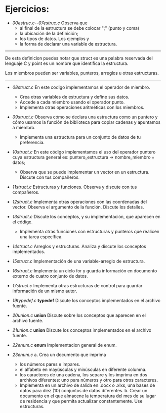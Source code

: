# Ejercicios:
- *00estruc.c*--*07estruc.c* Observa que 
	- al final de la estructura se debe colocar ";" (punto y coma) 
	- la ubicación de la definición; 
	- los tipos de datos. Los ejemplos y 
	- la forma de declarar una variable de estructura.
___
De esta definicion puedes notar que struct es una palabra reservada 
del lenguaje C y point es un nombre que identifica la estructura.

Los miembros pueden ser variables, punteros, arreglos u otras 
estructuras.
___

- *08struct.c* En este codigo implementamos el operador de miembro. 
	- Crea otras variables de estructura y define sus datos.
	- Accede a cada miembro usando el operador punto.
	- Implementa otras operaciones aritméticas con los miembros.

- *09struct.c* Observa cómo se declara una estructura como un puntero y 
	cómo usamos la función de biblioteca para copiar cadenas y 
	apuntamos a miembro.
	- Implementa una estructura para un conjunto de datos de tu preferencia.

- *10struct.c* En este código implementamos el uso del 
	operador puntero cuya estructura general es:
	puntero_estructura -> nombre_miembro = datos;
	- Observa que se puede implementar un vector en un estructura. Discute con tus compañeros.
- *11struct.c* Estructuras y funciones. Observa y discute con tus compañeros.

- *12struct.c* Implementa otras operaciones con las coordenadas del vector.
	Observa el argumento de la función. Discute los detalles.

- *13struct.c* Discute los conceptos, y su implementación, que aparecen en el 
	código. 
	- Implementa otras funciones con estructuras y punteros que realicen una 
	tarea específica.

- *14struct.c* Arreglos y estructuras. Analiza y discute los conceptos implementados.

- *15struct.c* Implementación de una variable-arreglo de estructura.

- *16struct.c* Implementa un ciclo for y guarda información en documento externo de 
	cuatro conjunto de datos.

- *17struct.c* Implementa otras estructuras de control para guardar información de un mismo autor.

- *19typedef.c* **typedef** Discute los conceptos implementados en el archivo fuente.

- *20union.c* **union** Discute sobre los conceptos que aparecen en el archivo fuente.

- *21union.c* **union** Discute los conceptos implementados en el archivo fuente.

- *22enum.c* **enum** Implementacion general de enum.

- *23enum.c* 
	a. Crea un documento que imprima 
	- los números pares e impares.
	- el alfabeto en mayúsculas y minúsculas en diferente columna.
	- los caracteres de una cadena, los separe y los imprima en dos archivos 
	diferentes: uno para números y otro para otros caracteres.
	- Implementa en un archivo de salida en .docx o .xlxs, 
	una bases de datos para diez (10) conjuntos de datos diferentes. 
	b. Crear un documento en el que almacene 
	la temperatura del mes de su lugar de residencia y que permita 
	actualizar constantemente. Use estructuras.


<!---

/* ********************* TEXTO SIN ACENTOS *********************/
// Recuerda documentar tus codigos

--->
